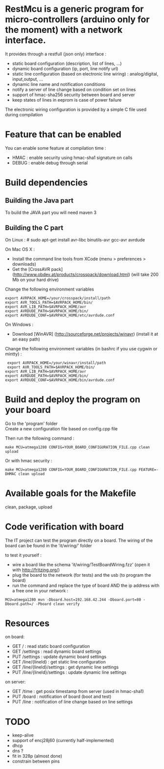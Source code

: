 RestMcu is a generic program for micro-controllers (arduino only for the moment) with a network interface.
===========================

It provides through a restfull (json only) interface :

- static board configuration (description, list of lines, ...)
- dynamic board configuration (ip, port, line notify url)
- static line configuration (based on electronic line wiring) : analog/digital, input,output, ...
- dynamic line name and notification conditions 
- notify a server of line change based on condition set on lines
- support of hmac-sha256 security between board and server
- keep states of lines in eeprom is case of power failure

The electronic wiring configuration is provided by a simple C file used during compilation

Feature that can be enabled
===========================

You can enable some feature at compilation time :
 
- HMAC : enable security using hmac-sha1 signature on calls
- DEBUG : enable debug through serial

Build dependencies
==================

Building the Java part 
---------------------

To build the JAVA part you will need maven 3

Building the C part
---------------------

On Linux : # sudo apt-get install avr-libc binutils-avr gcc-avr avrdude

On Mac OS X : 

* Install the command line tools from XCode (menu > preferences > downloads)
* Get the [CrossAVR pack] (http://www.obdev.at/products/crosspack/download.html) (will take 200 Mb on your hard drive)

Change the following environment variables
```
export AVRPACK_HOME=/your/crosspack/install/path
export AVR_TOOLS_PATH=$AVRPACK_HOME/bin/
export AVR_LIB_PATH=$AVRPACK_HOME/avr
export AVRDUDE_PATH=$AVRPACK_HOME/bin/
export AVRDUDE_CONF=$AVRPACK_HOME/etc/avrdude.conf
```

On Windows : 

* Download [WinAVR] (http://sourceforge.net/projects/winavr) (install it at an easy path)

Change the following environment variables (in bashrc if you use cygwin or mintty) :  
```
 export AVRPACK_HOME=/your/winavr/install/path  
 export AVR_TOOLS_PATH=$AVRPACK_HOME/bin/  
export AVR_LIB_PATH=$AVRPACK_HOME/avr  
export AVRDUDE_PATH=$AVRPACK_HOME/bin/  
export AVRDUDE_CONF=$AVRPACK_HOME/bin/avrdude.conf
``` 


Build and deploy the program on your board
=================

Go to the 'program' folder  
Create a new configuration file based on config.cpp file  

Then run the following command :   
```
make MCU=atmega1280 CONFIG=YOUR_BOARD_CONFIGURATION_FILE.cpp clean upload
```  
Or with hmac security :  
```
make MCU=atmega1280 CONFIG=YOUR_BOARD_CONFIGURATION_FILE.cpp FEATURE=-DHMAC clean upload
```
Available goals for the Makefile
================
clean, package, upload

Code verification with board
============================

The IT project can test the program directly on a board. The wiring of the board can be found in the 'it/wiring/' folder

to test it yourself :

- wire a board like the schema 'it/wiring/TestBoardWiring.fzz' (open it with http://fritzing.org/) 
- plug the board to the network (for tests) and the usb (to program the board)
- run the command and replace the type of board AND the ip address with a free one in your network :
```
MCU=atmega1280 mvn -Dboard.host=192.168.42.244 -Dboard.port=80 -Dboard.path=/ -Pboard clean verify
```

Resources 
=========

on board:

- GET /                      : read static board configuration
- GET /settings              : read dynamic board settings 
- PUT /settings              : update dynamic board settings
- GET /line/{lineId}           : get static line configuration
- GET /line/{lineId}/settings  : get dynamic line settings
- PUT /line/{lineId}/settings  : update dynamic line settings

on server:

- GET /time                  : get posix timestamp from server (used in hmac-sha1)
- PUT /board                 : notification of board (boot and test)
- PUT /line                   : notification of line change based on line settings


TODO
====
- keep-alive
- support of encj28j60 (currently half-implemented)
- dhcp
- dns ?
- fit in 328p (almost done)
- constrain between pins

